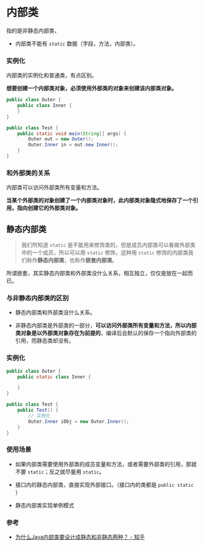 # 内部类

指的是非静态内部类，

- 内部类不能有 `static` 数据（字段，方法，内部类）。

### 实例化

内部类的实例化和普通类，有点区别。

**想要创建一个内部类对象，必须使用外部类的对象来创建该内部类对象。**

```java
public class Outer {
    public class Inner {
    }
}

public class Test {
    public static void main(String[] args) {
        Outer out = new Outer();
        Outer.Inner in = out.new Inner();
    }
}
```

### 和外部类的关系

内部类可以访问外部类所有变量和方法。

**当某个外部类的对象创建了一个内部类对象时，此内部类对象隐式地保存了一个引用，指向创建它的外部类对象。**



## 静态内部类

> 我们所知道 `static` 是不能用来修饰类的，但是成员内部类可以看做外部类中的一个成员，所以可以用 `static` 修饰，这种用 `static` 修饰的内部类我们称作**静态内部类**，也称作**嵌套内部类**。

所谓嵌套，其实静态内部类和外部类没什么关系，相互独立，仅仅是放在一起而已。

### 与非静态内部类的区别

- 静态内部类和外部类没什么关系。

- 非静态内部类是外部类的一部分，**可以访问外部类所有变量和方法，所以内部类对象是以外部类对象存在为前提的**，编译后会默认的保存一个指向外部类的引用，而静态类却没有。

### 实例化

```java
public class Outer {
    public static class Inner {

    }
}

public class Test {
    public Test() {
        // 实例化
        Outer.Inner iObj = new Outer.Inner();
    }
}
```

### 使用场景

- 如果内部类需要使用外部类的成员变量和方法，或者需要外部类的引用，那就不要 `static`；反之就尽量用 `static`。

- 接口内的静态内部类，直接实现外部接口。（接口内的类都是 `public static` ）

- 静态内部类实现单例模式


### 参考

- [为什么Java内部类要设计成静态和非静态两种？ - 知乎](https://www.zhihu.com/question/28197253)